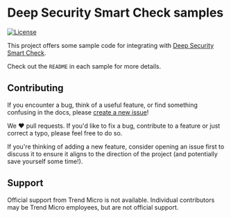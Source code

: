 # Deep Security Smart Check samples

[![License](https://img.shields.io/badge/License-Apache%202-blue.svg)](https://opensource.org/licenses/Apache-2.0)

This project offers some sample code for integrating with [Deep Security Smart Check](https://github.com/deep-security/smartcheck-helm).

Check out the `README` in each sample for more details.

## Contributing

If you encounter a bug, think of a useful feature, or find something confusing
in the docs, please
[create a new issue](https://github.com/deep-security/smartcheck-samples/issues/new)!

We :heart: pull requests. If you'd like to fix a bug, contribute to a feature or
just correct a typo, please feel free to do so.

If you're thinking of adding a new feature, consider opening an issue first to
discuss it to ensure it aligns to the direction of the project (and potentially
save yourself some time!).

## Support

Official support from Trend Micro is not available. Individual contributors may
be Trend Micro employees, but are not official support.

